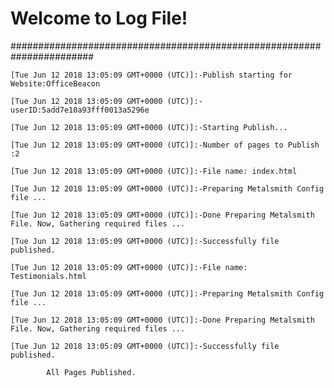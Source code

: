 # Welcome to Log File!


#######################################################################

	[Tue Jun 12 2018 13:05:09 GMT+0000 (UTC)]:-Publish starting for Website:OfficeBeacon

	[Tue Jun 12 2018 13:05:09 GMT+0000 (UTC)]:-userID:5add7e10a93fff0013a5296e

	[Tue Jun 12 2018 13:05:09 GMT+0000 (UTC)]:-Starting Publish...

	[Tue Jun 12 2018 13:05:09 GMT+0000 (UTC)]:-Number of pages to Publish :2

>>>>>>>>>>>>>>>>>>>>>>>>>>>>>>>>>>>>>>>>>>>>>>>>>>>>>>>>>>>>>>>

	[Tue Jun 12 2018 13:05:09 GMT+0000 (UTC)]:-File name: index.html

	[Tue Jun 12 2018 13:05:09 GMT+0000 (UTC)]:-Preparing Metalsmith Config file ...

	[Tue Jun 12 2018 13:05:09 GMT+0000 (UTC)]:-Done Preparing Metalsmith File. Now, Gathering required files ...

	[Tue Jun 12 2018 13:05:09 GMT+0000 (UTC)]:-Successfully file published.

>>>>>>>>>>>>>>>>>>>>>>>>>>>>>>>>>>>>>>>>>>>>>>>>>>>>>>>>>>>>>>>

	[Tue Jun 12 2018 13:05:09 GMT+0000 (UTC)]:-File name: Testimonials.html

	[Tue Jun 12 2018 13:05:09 GMT+0000 (UTC)]:-Preparing Metalsmith Config file ...

	[Tue Jun 12 2018 13:05:09 GMT+0000 (UTC)]:-Done Preparing Metalsmith File. Now, Gathering required files ...

	[Tue Jun 12 2018 13:05:09 GMT+0000 (UTC)]:-Successfully file published.

>>>>>>>>>>>>>>>>>>>>>>>>>>>>>>>>>>>>>>>>>>>>>>>>>>>>>>>>>>>>>>>

			All Pages Published.